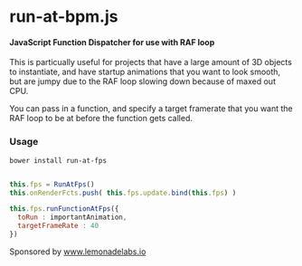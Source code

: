 run-at-bpm.js
========

#### JavaScript Function Dispatcher for use with RAF loop ####

This is particually useful for projects that have a large amount of 3D objects to instantiate, and have startup animations that you want to look smooth, but are jumpy due to the RAF loop slowing down because of maxed out CPU.

You can pass in a function, and specify a target framerate that you want the RAF loop to be at before the function gets called.

### Usage ###

```
bower install run-at-fps
```

```javascript

this.fps = RunAtFps()
this.onRenderFcts.push( this.fps.update.bind(this.fps) )

this.fps.runFunctionAtFps({
  toRun : importantAnimation,
  targetFrameRate : 40
})


```

Sponsored by www.lemonadelabs.io


